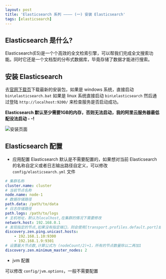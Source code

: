 ```yaml
---
layout: post
title: 'Elasticsearch 系列 ———— (一) 安装 Elasticsearch'
tags: [elasticsearch]
---
```


## Elasticsearch 是什么?
Elasticsearch(ES)是一个个高效的全文检索引擎，可以帮我们完成全文搜索功能。同时它还是一个文档型的分布式数据库，毕竟存储了数据才能进行搜索。

## 安装 Elasticsearch

去[官网下载页](https://www.elastic.co/downloads/elasticsearch)下载最新的安装包，如果是 windows 系统，直接启动 `bin\elasticsearch.bat`
如果是 linux 系统直接启动 `bin\elasticsearch` 然后通过登陆 `http://localhost:9200/` 来检查服务是否启动成功。

**Elasticsearch 默认至少需要1GB的内存，否则无法启动，我的阿里云服务器最低配没法启动 - -!**

![安装页面]({{"/public/images/elasticsearch/es-01.png"}} "安装页面")

## Elasticsearch 配置

- 应用配置
Elasticsearch 默认是不需要配置的，如果想对当前 Elasticsearch 的名称自定义或者日志输出路径自定义，可以修改 `config/elasticsearch.yml` 文件

```yaml
# 集群名称
cluster.name: cluster
# 当前节点名称
node.name: node-1
# 数据存储路径
path.data: /path/to/data
# 日志存储路径
path.logs: /path/to/logs
# 主机地址，默认为localhost,在集群的情况下需要修改
network.host: 192.168.0.1
# 发现指定的节点,如果没有指定端口，则会使用[transport.profiles.default.port]或者[transport.tcp.port]的端口
discovery.zen.ping.unicast.hosts:
    - 192.168.1.10:9300
    - 192.168.1.9:9301
# 设置最大节点数,计算公式为 (nodeCount/2)+1，所有的节点数量除以二再加1
discovery.zen.minimum_master_nodes: 2

```
- jvm 配置

可以修改 `config/jvm.options`，一般不需要配置





